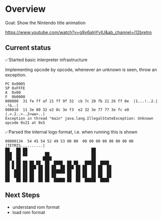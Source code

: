# Overview

Goal: Show the Nintendo title animation

https://www.youtube.com/watch?v=g9x6alnYvIU&ab_channel=i12bretro

## Current status

✅Started basic interpreter infrastructure

Implementing opcode by opcode, whenever an unknown is seen, throw an exception.

    PC 0x0005
    SP 0xFFFE
    A  0x00
    F  0b0000
    000000  31 fe ff af 21 ff 9f 32  cb 7c 20 fb 21 26 ff 0e  |1...!..2.| .!&..|
    000010  11 3e 80 32 e2 0c 3e f3  e2 32 3e 77 77 3e fc e0  |.>.2..>..2>ww>..|
    Exception in thread "main" java.lang.IllegalStateException: Unknown opcode 0x21 at 0x5

✅Parsed the internal logo format, i.e. when running this is shown

    00000134  54 45 54 52 49 53 00 00  00 00 00 00 00 00 00 00  |TETRIS..........|
    ██   ██ ██                             ██       
    ███  ██ ██        ██                   ██       
    ███  ██          ████                  ██       
    ██ █ ██ ██ ██ ██  ██  ████  ██ ██   █████  ████
    ██ █ ██ ██ ███ ██ ██ ██  ██ ███ ██ ██  ██ ██  ██
    ██  ███ ██ ██  ██ ██ ██████ ██  ██ ██  ██ ██  ██
    ██  ███ ██ ██  ██ ██ ██     ██  ██ ██  ██ ██  ██
    ██   ██ ██ ██  ██ ██  █████ ██  ██  █████  ████

## Next Steps

- understand rom format
- load rom format